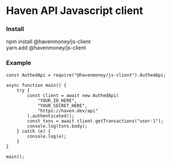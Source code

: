 # Haven API Javascript client

### Install

npm install @havenmoney/js-client<br />
yarn add @havenmoney/js-client

### Example

```
const AuthedApi = require("@havenmoney/js-client").AuthedApi;

async function main() {
    try {
        const client = await new AuthedApi(
            "YOUR_ID_HERE",
            "YOUR_SECRET_HERE",
            "https://haven.dev/api"
        ).authenticated();
        const txns = await client.getTransactions("user-1");
        console.log(txns.body);
    } catch (e) {
        console.log(e);
    }
}

main();

```
